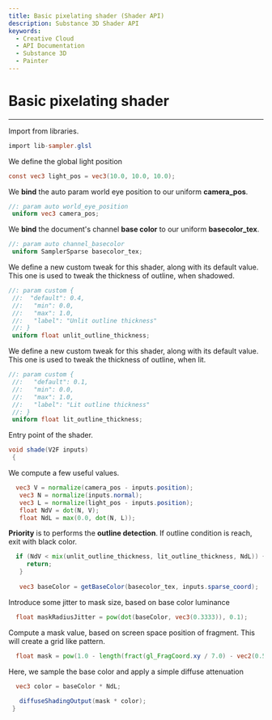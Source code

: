 ```yaml
---
title: Basic pixelating shader (Shader API)
description: Substance 3D Shader API
keywords:
  - Creative Cloud
  - API Documentation
  - Substance 3D
  - Painter
---
```





























Basic pixelating shader
=======================

---




Import from libraries.





```glsl
import lib-sampler.glsl
```









We define the global light position





```glsl
const vec3 light_pos = vec3(10.0, 10.0, 10.0);
```









We **bind** the auto param world eye position to our uniform **camera_pos**.





```glsl
//: param auto world_eye_position
 uniform vec3 camera_pos;
```









We **bind** the document's channel **base color** to our uniform **basecolor_tex**.





```glsl
//: param auto channel_basecolor
 uniform SamplerSparse basecolor_tex;
```









We define a new custom tweak for this shader, along with its default value.
 This one is used to tweak the thickness of outline, when shadowed.





```glsl
//: param custom {
 //:  "default": 0.4,
 //:   "min": 0.0,
 //:   "max": 1.0,
 //:   "label": "Unlit outline thickness"
 //: }
 uniform float unlit_outline_thickness;
```









We define a new custom tweak for this shader, along with its default value.
 This one is used to tweak the thickness of outline, when lit.





```glsl
//: param custom {
 //:   "default": 0.1,
 //:   "min": 0.0,
 //:   "max": 1.0,
 //:   "label": "Lit outline thickness"
 //: }
 uniform float lit_outline_thickness;
```









Entry point of the shader.





```glsl
void shade(V2F inputs)
 {
```









We compute a few useful values.





```glsl
  vec3 V = normalize(camera_pos - inputs.position);
   vec3 N = normalize(inputs.normal);
   vec3 L = normalize(light_pos - inputs.position);
   float NdV = dot(N, V);
   float NdL = max(0.0, dot(N, L));
```









**Priority** is to performs the **outline detection**.
 If outline condition is reach, exit with black color.





```glsl
  if (NdV < mix(unlit_outline_thickness, lit_outline_thickness, NdL)) {
     return;
   }
 
   vec3 baseColor = getBaseColor(basecolor_tex, inputs.sparse_coord);
```









Introduce some jitter to mask size, based on base color luminance





```glsl
  float maskRadiusJitter = pow(dot(baseColor, vec3(0.3333)), 0.1);
```









Compute a mask value, based on screen space position of fragment.
 This will create a grid like pattern.





```glsl
  float mask = pow(1.0 - length(fract(gl_FragCoord.xy / 7.0) - vec2(0.5)), maskRadiusJitter * 5.0) * 5.0;
```









Here, we sample the base color and apply a simple diffuse attenuation





```glsl
  vec3 color = baseColor * NdL;
 
   diffuseShadingOutput(mask * color);
 }
 
 
```






